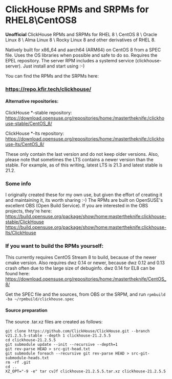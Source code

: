 # ClickHouse RPMs and SRPMs for RHEL8\CentOS8

**Unofficial** ClickHouse RPMs and SRPMs for RHEL 8 \ CentOS 8 \ Oracle Linux 8 \ Alma Linux 8 \ Rocky Linux 8 and other derivatives of RHEL 8.

Natively built for x86_64 and aarch64 (ARM64) on CentOS 8 from a SPEC file. Uses the OS libraries when possible and safe to do so. Requires the EPEL repository.
The server RPM includes a systemd service (clickhouse-server). Just install and start using :-)

You can find the RPMs and the SRPMs here:
### https://repo.kfir.tech/clickhouse/

#### Alternative repositories:
ClickHouse \*-stable repository: https://download.opensuse.org/repositories/home:/mastertheknife:/clickhouse-stable/CentOS_8/

ClickHouse \*-lts repository: https://download.opensuse.org/repositories/home:/mastertheknife:/clickhouse-lts/CentOS_8/

These only contain the last version and do not keep older versions.
Also, please note that sometimes the LTS contains a newer version than the stable. For example, as of this writing, latest LTS is 21.3 and latest stable is 21.2.

### Some info

I originally created these for my own use, but given the effort of creating it and maintaining it, its worth sharing :-)
The RPMs are built on OpenSUSE's excellent OBS (Open Build Service).
If you are interested in the OBS projects, they're here:
https://build.opensuse.org/package/show/home:mastertheknife:clickhouse-stable/ClickHouse
https://build.opensuse.org/package/show/home:mastertheknife:clickhouse-lts/ClickHouse

### If you want to build the RPMs yourself:

This currently requires CentOS Stream 8 to build, because of the newer cmake version.
Also requires dwz 0.14 or newer, because dwz 0.12 and 0.13 crash often due to the large size of debuginfo. dwz 0.14 for EL8 can be found here:
https://download.opensuse.org/repositories/home:/mastertheknife/CentOS_8/

Get the SPEC file and the sources, from OBS or the SRPM, and run `rpmbuild -ba ~/rpmbuild/clickhouse.spec`

#### Source preparation
The source .tar.xz files are created as follows:
```
git clone https://github.com/ClickHouse/ClickHouse.git --branch v21.2.5.5-stable --depth 1 clickhouse-21.2.5.5
cd clickhouse-21.2.5.5
git submodule update --init --recursive --depth=1
git rev-parse HEAD > src-git-head.txt
git submodule foreach --recursive git rev-parse HEAD > src-git-submodule-heads.txt
rm -rf .git
cd ..
XZ_OPT="-9 -e" tar cvJf clickhouse-21.2.5.5.tar.xz clickhouse-21.2.5.5
```

